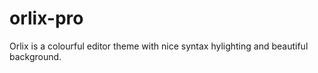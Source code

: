 # orlix-pro
Orlix is a colourful editor theme with nice syntax hylighting and beautiful background.
